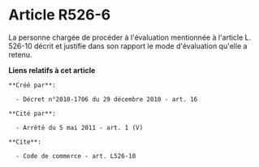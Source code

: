 # Article R526-6

La personne chargée de procéder à l'évaluation mentionnée à l'article L. 526-10 décrit et justifie dans son rapport le mode
d'évaluation qu'elle a retenu.

**Liens relatifs à cet article**

	**Créé par**:

	  - Décret n°2010-1706 du 29 décembre 2010 - art. 16

	**Cité par**:

	  - Arrêté du 5 mai 2011 - art. 1 (V)

	**Cite**:

	  - Code de commerce - art. L526-10
